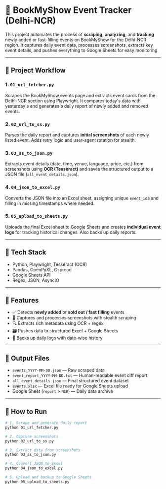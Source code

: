 # 🎫 BookMyShow Event Tracker (Delhi-NCR)

This project automates the process of **scraping**, **analyzing**, and **tracking** newly added or fast-filling events on BookMyShow for the Delhi-NCR region. It captures daily event data, processes screenshots, extracts key event details, and pushes everything to Google Sheets for easy monitoring.

---

## 📁 Project Workflow

### 1. `01_url_fetcher.py`  
Scrapes the BookMyShow events page and extracts event cards from the Delhi-NCR section using Playwright. It compares today's data with yesterday's and generates a daily report of newly added and removed events.

### 2. `02_url_to_ss.py`  
Parses the daily report and captures **initial screenshots** of each newly listed event. Adds retry logic and user-agent rotation for stealth.

### 3. `03_ss_to_json.py`  
Extracts event details (date, time, venue, language, price, etc.) from screenshots using **OCR (Tesseract)** and saves the structured output to a JSON file (`all_event_details.json`).

### 4. `04_json_to_excel.py`  
Converts the JSON file into an Excel sheet, assigning unique `event_id`s and filling in missing timestamps where needed.

### 5. `05_upload_to_sheets.py`  
Uploads the final Excel sheet to Google Sheets and creates **individual event logs** for tracking historical changes. Also backs up daily reports.

---

## 🔧 Tech Stack

- Python, Playwright, Tesseract (OCR)
- Pandas, OpenPyXL, Gspread
- Google Sheets API
- Regex, JSON, AsyncIO

---

## 📌 Features

- ✅ Detects **newly added** or **sold out / fast filling** events
- 📸 Captures and processes screenshots with stealth scraping
- 🔍 Extracts rich metadata using OCR + regex
- 🗃️ Pushes data to structured Excel + Google Sheets
- 🔄 Backs up daily logs with date-wise history

---

## 📂 Output Files

- `events_YYYY-MM-DD.json` — Raw scraped data
- `event_report_YYYY-MM-DD.txt` — Human-readable event diff report
- `all_event_details.json` — Final structured event dataset
- `events.xlsx` — Excel file ready for Google Sheets upload
- Google Sheet (`report` > `NCR`) — Daily data archive

---

## 🚀 How to Run

```bash
# 1. Scrape and generate daily report
python 01_url_fetcher.py

# 2. Capture screenshots
python 02_url_to_ss.py

# 3. Extract data from screenshots
python 03_ss_to_json.py

# 4. Convert JSON to Excel
python 04_json_to_excel.py

# 5. Upload and backup to Google Sheets
python 05_upload_to_sheets.py
